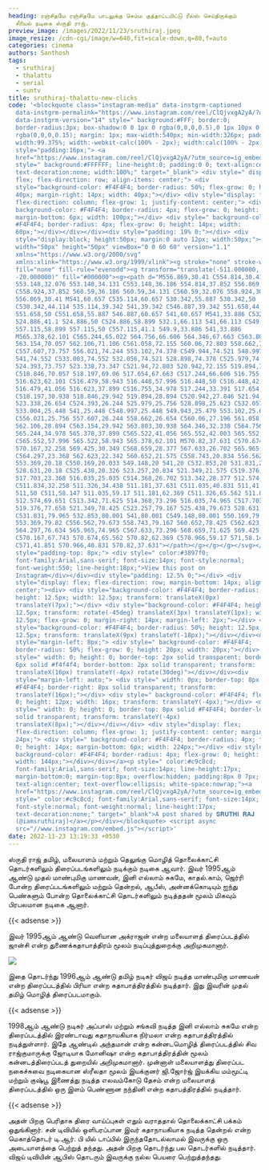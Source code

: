 ```yaml
---
heading: ரஞ்சிதமே ரஞ்சிதமே பாடலுக்கு செம்ம குத்தாட்டமிட்டு ரீல்ஸ் செய்திருக்கும்
  சீரியல் நடிகை ஸ்ருதி ராஜ்.
preview_image: /images/2022/11/23/sruthiraj.jpeg
image_resize: /cdn-cgi/image/w=640,fit=scale-down,q=80,f=auto
categories: cinema
authors: Santhosh
tags:
  - sruthiraj
  - thalattu
  - serial
  - suntv
title: sruthiraj-thalattu-new-clicks
code: '<blockquote class="instagram-media" data-instgrm-captioned
  data-instgrm-permalink="https://www.instagram.com/reel/ClQjvxgA2yA/?utm_source=ig_embed&amp;utm_campaign=loading"
  data-instgrm-version="14" style=" background:#FFF; border:0;
  border-radius:3px; box-shadow:0 0 1px 0 rgba(0,0,0,0.5),0 1px 10px 0
  rgba(0,0,0,0.15); margin: 1px; max-width:540px; min-width:326px; padding:0;
  width:99.375%; width:-webkit-calc(100% - 2px); width:calc(100% - 2px);"><div
  style="padding:16px;"> <a
  href="https://www.instagram.com/reel/ClQjvxgA2yA/?utm_source=ig_embed&amp;utm_campaign=loading"
  style=" background:#FFFFFF; line-height:0; padding:0 0; text-align:center;
  text-decoration:none; width:100%;" target="_blank"> <div style=" display:
  flex; flex-direction: row; align-items: center;"> <div
  style="background-color: #F4F4F4; border-radius: 50%; flex-grow: 0; height:
  40px; margin-right: 14px; width: 40px;"></div> <div style="display: flex;
  flex-direction: column; flex-grow: 1; justify-content: center;"> <div style="
  background-color: #F4F4F4; border-radius: 4px; flex-grow: 0; height: 14px;
  margin-bottom: 6px; width: 100px;"></div> <div style=" background-color:
  #F4F4F4; border-radius: 4px; flex-grow: 0; height: 14px; width:
  60px;"></div></div></div><div style="padding: 19% 0;"></div> <div
  style="display:block; height:50px; margin:0 auto 12px; width:50px;"><svg
  width="50px" height="50px" viewBox="0 0 60 60" version="1.1"
  xmlns="https://www.w3.org/2000/svg"
  xmlns:xlink="https://www.w3.org/1999/xlink"><g stroke="none" stroke-width="1"
  fill="none" fill-rule="evenodd"><g transform="translate(-511.000000,
  -20.000000)" fill="#000000"><g><path d="M556.869,30.41 C554.814,30.41
  553.148,32.076 553.148,34.131 C553.148,36.186 554.814,37.852 556.869,37.852
  C558.924,37.852 560.59,36.186 560.59,34.131 C560.59,32.076 558.924,30.41
  556.869,30.41 M541,60.657 C535.114,60.657 530.342,55.887 530.342,50
  C530.342,44.114 535.114,39.342 541,39.342 C546.887,39.342 551.658,44.114
  551.658,50 C551.658,55.887 546.887,60.657 541,60.657 M541,33.886 C532.1,33.886
  524.886,41.1 524.886,50 C524.886,58.899 532.1,66.113 541,66.113 C549.9,66.113
  557.115,58.899 557.115,50 C557.115,41.1 549.9,33.886 541,33.886
  M565.378,62.101 C565.244,65.022 564.756,66.606 564.346,67.663 C563.803,69.06
  563.154,70.057 562.106,71.106 C561.058,72.155 560.06,72.803 558.662,73.347
  C557.607,73.757 556.021,74.244 553.102,74.378 C549.944,74.521 548.997,74.552
  541,74.552 C533.003,74.552 532.056,74.521 528.898,74.378 C525.979,74.244
  524.393,73.757 523.338,73.347 C521.94,72.803 520.942,72.155 519.894,71.106
  C518.846,70.057 518.197,69.06 517.654,67.663 C517.244,66.606 516.755,65.022
  516.623,62.101 C516.479,58.943 516.448,57.996 516.448,50 C516.448,42.003
  516.479,41.056 516.623,37.899 C516.755,34.978 517.244,33.391 517.654,32.338
  C518.197,30.938 518.846,29.942 519.894,28.894 C520.942,27.846 521.94,27.196
  523.338,26.654 C524.393,26.244 525.979,25.756 528.898,25.623 C532.057,25.479
  533.004,25.448 541,25.448 C548.997,25.448 549.943,25.479 553.102,25.623
  C556.021,25.756 557.607,26.244 558.662,26.654 C560.06,27.196 561.058,27.846
  562.106,28.894 C563.154,29.942 563.803,30.938 564.346,32.338 C564.756,33.391
  565.244,34.978 565.378,37.899 C565.522,41.056 565.552,42.003 565.552,50
  C565.552,57.996 565.522,58.943 565.378,62.101 M570.82,37.631 C570.674,34.438
  570.167,32.258 569.425,30.349 C568.659,28.377 567.633,26.702 565.965,25.035
  C564.297,23.368 562.623,22.342 560.652,21.575 C558.743,20.834 556.562,20.326
  553.369,20.18 C550.169,20.033 549.148,20 541,20 C532.853,20 531.831,20.033
  528.631,20.18 C525.438,20.326 523.257,20.834 521.349,21.575 C519.376,22.342
  517.703,23.368 516.035,25.035 C514.368,26.702 513.342,28.377 512.574,30.349
  C511.834,32.258 511.326,34.438 511.181,37.631 C511.035,40.831 511,41.851
  511,50 C511,58.147 511.035,59.17 511.181,62.369 C511.326,65.562 511.834,67.743
  512.574,69.651 C513.342,71.625 514.368,73.296 516.035,74.965 C517.703,76.634
  519.376,77.658 521.349,78.425 C523.257,79.167 525.438,79.673 528.631,79.82
  C531.831,79.965 532.853,80.001 541,80.001 C549.148,80.001 550.169,79.965
  553.369,79.82 C556.562,79.673 558.743,79.167 560.652,78.425 C562.623,77.658
  564.297,76.634 565.965,74.965 C567.633,73.296 568.659,71.625 569.425,69.651
  C570.167,67.743 570.674,65.562 570.82,62.369 C570.966,59.17 571,58.147 571,50
  C571,41.851 570.966,40.831 570.82,37.631"></path></g></g></g></svg></div><div
  style="padding-top: 8px;"> <div style=" color:#3897f0;
  font-family:Arial,sans-serif; font-size:14px; font-style:normal;
  font-weight:550; line-height:18px;">View this post on
  Instagram</div></div><div style="padding: 12.5% 0;"></div> <div
  style="display: flex; flex-direction: row; margin-bottom: 14px; align-items:
  center;"><div> <div style="background-color: #F4F4F4; border-radius: 50%;
  height: 12.5px; width: 12.5px; transform: translateX(0px)
  translateY(7px);"></div> <div style="background-color: #F4F4F4; height:
  12.5px; transform: rotate(-45deg) translateX(3px) translateY(1px); width:
  12.5px; flex-grow: 0; margin-right: 14px; margin-left: 2px;"></div> <div
  style="background-color: #F4F4F4; border-radius: 50%; height: 12.5px; width:
  12.5px; transform: translateX(9px) translateY(-18px);"></div></div><div
  style="margin-left: 8px;"> <div style=" background-color: #F4F4F4;
  border-radius: 50%; flex-grow: 0; height: 20px; width: 20px;"></div> <div
  style=" width: 0; height: 0; border-top: 2px solid transparent; border-left:
  6px solid #f4f4f4; border-bottom: 2px solid transparent; transform:
  translateX(16px) translateY(-4px) rotate(30deg)"></div></div><div
  style="margin-left: auto;"> <div style=" width: 0px; border-top: 8px solid
  #F4F4F4; border-right: 8px solid transparent; transform:
  translateY(16px);"></div> <div style=" background-color: #F4F4F4; flex-grow:
  0; height: 12px; width: 16px; transform: translateY(-4px);"></div> <div
  style=" width: 0; height: 0; border-top: 8px solid #F4F4F4; border-left: 8px
  solid transparent; transform: translateY(-4px)
  translateX(8px);"></div></div></div> <div style="display: flex;
  flex-direction: column; flex-grow: 1; justify-content: center; margin-bottom:
  24px;"> <div style=" background-color: #F4F4F4; border-radius: 4px; flex-grow:
  0; height: 14px; margin-bottom: 6px; width: 224px;"></div> <div style="
  background-color: #F4F4F4; border-radius: 4px; flex-grow: 0; height: 14px;
  width: 144px;"></div></div></a><p style=" color:#c9c8cd;
  font-family:Arial,sans-serif; font-size:14px; line-height:17px;
  margin-bottom:0; margin-top:8px; overflow:hidden; padding:8px 0 7px;
  text-align:center; text-overflow:ellipsis; white-space:nowrap;"><a
  href="https://www.instagram.com/reel/ClQjvxgA2yA/?utm_source=ig_embed&amp;utm_campaign=loading"
  style=" color:#c9c8cd; font-family:Arial,sans-serif; font-size:14px;
  font-style:normal; font-weight:normal; line-height:17px;
  text-decoration:none;" target="_blank">A post shared by 𝐒𝐑𝐔𝐓𝐇𝐈 𝐑𝐀𝐉
  (@iamsruthiraj)</a></p></div></blockquote> <script async
  src="//www.instagram.com/embed.js"></script>'
date: 2022-11-23 13:19:33 +0530
---
```

ஸ்ருதி ராஜ்  தமிழ், மலையாளம் மற்றும் தெலுங்கு மொழித் தொலைக்காட்சி தொடர்களிலும் திரைப்படங்களிலும் நடிக்கும் நடிகை ஆவார். இவர் 1995ஆம் ஆண்டு முதல் மாண்புமிகு மாணவன், இனி எல்லாம் சுகமே, காதல்.காம், ஜெர்ரி போன்ற திரைப்படங்களிலும் மற்றும் தென்றல், ஆபீஸ், அன்னக்கொடியும் ஐந்து பெண்களும் போன்ற தொலைக்காட்சி தொடர்களிலும் நடித்ததன் மூலம் மிகவும் பிரபலமான நடிகை ஆனார்.

{{< adsense >}}


இவர் 1995ஆம் ஆண்டு வெளியான அக்ராஜன் என்ற மலையாளத் திரைப்படத்தில் ஜான்சி என்ற துணைக்கதாபாத்திரம் மூலம் நடிப்புத்துறைக்கு அறிமுகமானார்.

![](/images/2022/11/23/sruthiraj-thalattu-new-clicks.jpeg)

 இதை தொடர்ந்து 1996ஆம் ஆண்டு தமிழ் நடிகர் விஜய் நடித்த மாண்புமிகு மாணவன் என்ற திரைப்படத்தில் பிரியா என்ற கதாபாத்திரத்தில் நடித்தார். இது இவரின் முதல் தமிழ் மொழித் திரைப்படமாகும். 

{{< adsense >}}


1998ஆம் ஆண்டு நடிகர் அப்பாஸ் மற்றும் சங்கவி நடித்த இனி எல்லாம் சுகமே என்ற திரைப்படத்தில் இரண்டாவது கதாநாயகியாக நிர்மலா என்ற கதாபாத்திரத்தில் நடித்துள்ளார். இதே ஆண்டில் அந்தமான் என்ற கன்னடமொழித் திரைப்படத்தில் சிவ ராஜ்குமாருக்கு ஜோடியாக மோனிஷா என்ற கதாபாத்திரத்தின் மூலம் கன்னடத்திரைப்படத் துறையில் அறிமுகமானார். முன்னாள் மலையாளத்து திரைப்பட நகைச்சுவை நடிகையான ஸ்ரீலதா மூலம் இயக்குனர் ஜி.ஜோர்ஜ் இயக்கிய மம்மூட்டி மற்றும் குஷ்பூ இணைத்து நடித்த எலவம்கோடு தேசம் என்ற மலையாளத் திரைப்படத்தில் ஒரு இளம் பெண்ணான நந்தினி என்ற கதாபத்திரத்தில் நடித்தார்.

{{< adsense >}}


அதன் பிறகு பெரிதாக திரை வாய்ப்புகள் எதும் வராததால் தொலைக்காட்சி பக்கம் ஒதுங்கினார். சன் டிவியில் ஒளிபரப்பான இவர் கதாநாயகியாக நடித்த தென்றல் என்ற மெகாத்தொடர் டி.ஆர். பி யில் டாப்பில் இருந்ததோடல்லாமல் இவருக்கு ஒரு அடையாளத்தை பெற்றுத் தந்தது. அதன் பிறகு தொடர்ந்து பல தொடர்களில் நடித்தார். விஜய் டிவியின் ஆபிஸ் தொடரும் இவருக்கு நல்ல பெயரை பெற்றுத்தந்தது.